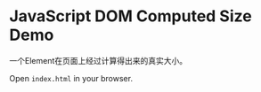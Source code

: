 JavaScript DOM Computed Size Demo
=================================

一个Element在页面上经过计算得出来的真实大小。

Open `index.html` in your browser.
